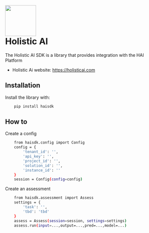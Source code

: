 <h1>
<img src="docs/holistic_ai.png" width="100"><br>Holistic AI
</h1>

The Holistic AI SDK is a library that provides integration with the HAI Platform   

- Holistic Ai website: https://holisticai.com

## Installation

Install the library with:
```bash
    pip install haisdk
```

## How to

Create a config
```bash
    from haisdk.config import Config
    config = {
        'tenant_id': '',
        'api_key': '',
        'project_id': '',
        'solution_id': '',
        'instance_id': ''
    }
    session = Config(config=config)
```

Create an assessment
```bash
    from haisdk.assessment import Assess
    settings = {
        'task': '',
        'tbd': 'tbd'
    }
    assess = Assess(session=session, settings=settings)
    assess.run(input=...,output=...,pred=...,model=...)
```